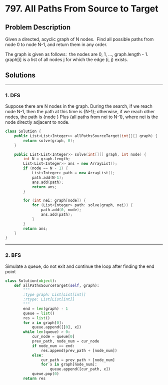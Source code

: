 # 797. All Paths From Source to Target

## Problem Description

Given a directed, acyclic graph of N nodes.  Find all possible paths from node 0 to node N-1, and return them in any order.

The graph is given as follows:  the nodes are 0, 1, ..., graph.length - 1.  graph[i] is a list of all nodes j for which the edge (i, j) exists.

## Solutions

***
### 1. DFS

Suppose there are N nodes in the graph. During the search, if we reach node N-1, then the path at this time is {N-1}; otherwise, if we reach other nodes, the path is {node } Plus {all paths from nei to N-1}, where nei is the node directly adjacent to node.

```C++
class Solution {
    public List<List<Integer>> allPathsSourceTarget(int[][] graph) {
        return solve(graph, 0);
    }

    public List<List<Integer>> solve(int[][] graph, int node) {
        int N = graph.length;
        List<List<Integer>> ans = new ArrayList();
        if (node == N - 1) {
            List<Integer> path = new ArrayList();
            path.add(N-1);
            ans.add(path);
            return ans;
        }

        for (int nei: graph[node]) {
            for (List<Integer> path: solve(graph, nei)) {
                path.add(0, node);
                ans.add(path);
            }
        }
        return ans;
    }
}
```

***
### 2. BFS

Simulate a queue, do not exit and continue the loop after finding the end point

```Python
class Solution(object):
    def allPathsSourceTarget(self, graph):
        """
        :type graph: List[List[int]]
        :rtype: List[List[int]]
        """
        end = len(graph) - 1
        queue = list()
        res = list()
        for x in graph[0]:
            queue.append([[0], x])
        while len(queue) > 0:
            cur_node = queue[0]
            prev_path, node_num = cur_node
            if node_num == end:
                res.append(prev_path + [node_num])
            else:
                cur_path = prev_path + [node_num]
                for x in graph[node_num]:
                    queue.append([cur_path, x])
            queue.pop(0)
        return res
```

